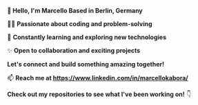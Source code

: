 **👋 Hello, I'm Marcello Based in Berlin, Germany**

👨‍💻 **Passionate about coding and problem-solving**

🚀 **Constantly learning and exploring new technologies**

✨ **Open to collaboration and exciting projects**

**Let's connect and build something amazing together!**

📫 **Reach me at https://www.linkedin.com/in/marcellokabora/** 

**Check out my repositories to see what I've been working on!** 👇
